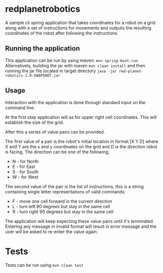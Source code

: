 # redplanetrobotics
A sample cli spring application that takes coordinates for a robot on a grid along with a set of instructions for movements and outputs the resulting coordinates of the robot after following the instructions.

## Running the application
This application can be run by using maven:
`mvn spring-boot:run`
Alternatively, building the jar with maven `mvn clean install` and then running
the jar file located in target directory `java -jar red-planet-robotics-1.0-SNAPSHOT.jar`

## Usage
Interaction with the application is done through standard input on the command line.

At the first step application will as for upper right cell coordinates. 
This will establish the size of the grid. 

After this a series of value pairs can be provided. 

The first value of a pair is
the robot's initial location in format \[X Y D\] where X and Y are the x and y coordinates
on the grid and D is the direction robot is facing. The direction can be one of the following:
* N - for North
* E - for East
* S - for South
* W - for West

The second value of the pair is the list of instructions, this is a string containing
single letter representations of valid commands:
* F - move one cell forward in the current direction
* L - turn left 90 degrees but stay in the same cell
* R - turn right 90 degrees but stay in the same cell

The application will keep expecting these value pairs until it's terminated. Entering any message in invalid format will result in error message and the user will be asked to re-enter the value again.

# Tests
Tests can be run using `mvn clean test` 
